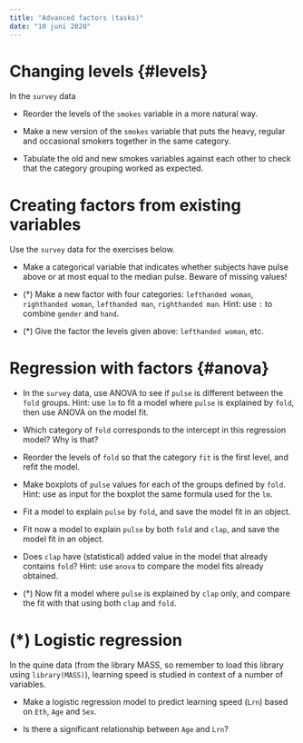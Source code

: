 ```yaml
---
title: "Advanced factors (tasks)"
date: "10 juni 2020"
---
```







# Changing levels {#levels}

In the `survey` data

- Reorder the levels of the `smokes` variable in a more natural way.



- Make a new version of the `smokes` variable that puts the heavy, regular and occasional smokers together in the same category.



- Tabulate the old and new smokes variables against each other to check that the category grouping worked as expected.




# Creating factors from existing variables

Use the `survey` data for the exercises below.

- Make a categorical variable that indicates whether subjects have pulse above or at most equal to the median pulse. Beware of missing values!



- (*) Make a new factor with four categories: `lefthanded woman`, `righthanded woman`, `lefthanded man`, `righthanded man`. Hint: use `:` to combine `gender` and `hand`.



- (*) Give the factor the levels given above: `lefthanded woman`, etc.



# Regression with factors {#anova}

- In the `survey` data, use ANOVA to see if `pulse` is different between the `fold` groups. Hint: use `lm` to fit a model where `pulse` is explained by `fold`, then use ANOVA on the model fit.



- Which category of `fold` corresponds to the intercept in this regression model? Why is that?




- Reorder the levels of `fold` so that the category `fit` is the first level, and refit the model. 



- Make boxplots of `pulse` values for each of the groups defined by `fold`. Hint: use as input for the boxplot the same formula used for the `lm`.



- Fit a model to explain `pulse` by `fold`, and save the model fit in an object.




- Fit now a model to explain `pulse` by both `fold` and `clap`, and save the model fit in an object. 



- Does `clap` have (statistical) added value in the model that already contains `fold`? Hint: use `anova` to compare the model fits already obtained.




- (*) Now fit a model where `pulse` is explained by  `clap` only, and compare the fit with that using both `clap` and `fold`.  




# (*) Logistic regression

In the quine data (from the library MASS, so remember to load this library using `library(MASS)`),  learning speed is studied in context of a number of variables.

- Make a logistic regression model to predict learning speed (`Lrn`) based on `Eth`, `Age` and `Sex`.



- Is there a significant relationship between `Age` and `Lrn`?
  


